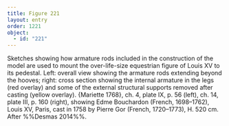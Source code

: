 ```yaml
---
title: Figure 221
layout: entry
order: 1221
object:
  - id: "221"
---
```


Sketches showing how armature rods included in the construction of the model are used to mount the over-life-size equestrian figure of Louis XV to its pedestal. Left: overall view showing the armature rods extending beyond the hooves; right: cross section showing the internal armature in the legs (red overlay) and some of the external structural supports removed after casting (yellow overlay). {Mariette 1768}, ch. 4, plate IX, p. 56 (left), ch. 14, plate III, p. 160 (right), showing Edme Bouchardon (French, 1698–1762), Louis XV, Paris, cast in 1758 by Pierre Gor (French, 1720–1773), H. 520 cm. After %%Desmas 2014%%.
